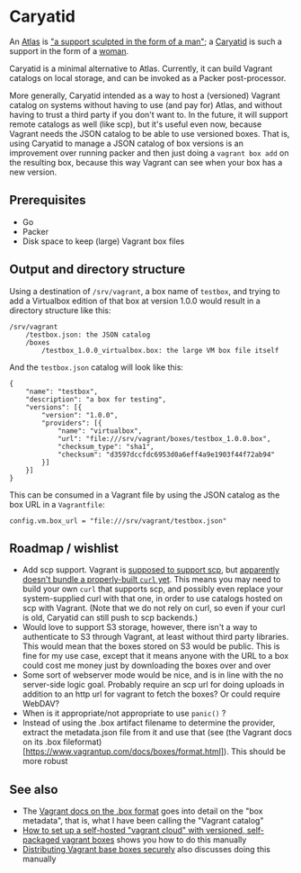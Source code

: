 # Caryatid

An [Atlas](https://atlas.hashicorp.com) is ["a support sculpted in the form of a man"](https://en.wikipedia.org/wiki/Atlas_(architecture)); a [Caryatid](https://github.com/mrled/packer-post-processor-caryatid) is such a support in the form of a [woman](https://en.wikipedia.org/wiki/Caryatid).

Caryatid is a minimal alternative to Atlas. Currently, it can build Vagrant catalogs on local storage, and can be invoked as a Packer post-processor.

More generally, Caryatid intended as a way to host a (versioned) Vagrant catalog on systems without having to use (and pay for) Atlas, and without having to trust a third party if you don't want to. In the future, it will support remote catalogs as well (like scp), but it's useful even now, because Vagrant needs the JSON catalog to be able to use versioned boxes. That is, using Caryatid to manage a JSON catalog of box versions is an improvement over running packer and then just doing a `vagrant box add` on the resulting box, because this way Vagrant can see when your box has a new version.

## Prerequisites

- Go
- Packer
- Disk space to keep (large) Vagrant box files

## Output and directory structure

Using a destination of `/srv/vagrant`, a box name of `testbox`, and trying to add a Virtualbox edition of that box at version 1.0.0 would result in a directory structure like this:

    /srv/vagrant
        /testbox.json: the JSON catalog
        /boxes
            /testbox_1.0.0_virtualbox.box: the large VM box file itself

And the `testbox.json` catalog will look like this:

    {
        "name": "testbox",
        "description": "a box for testing",
        "versions": [{
            "version": "1.0.0",
            "providers": [{
                "name": "virtualbox",
                "url": "file:///srv/vagrant/boxes/testbox_1.0.0.box",
                "checksum_type": "sha1",
                "checksum": "d3597dccfdc6953d0a6eff4a9e1903f44f72ab94"
            }]
        }]
    }

This can be consumed in a Vagrant file by using the JSON catalog as the box URL in a `Vagrantfile`:

    config.vm.box_url = "file:///srv/vagrant/testbox.json"


## Roadmap / wishlist

- Add scp support. Vagrant is [supposed to support scp](https://github.com/mitchellh/vagrant/pull/1041), but [apparently doesn't bundle a properly-built `curl` yet](https://github.com/mitchellh/vagrant-installers/issues/30). This means you may need to build your own `curl` that supports scp, and possibly even replace your system-supplied curl with that one, in order to use catalogs hosted on scp with Vagrant. (Note that we do not rely on curl, so even if your curl is old, Caryatid can still push to scp backends.)
- Would love to support S3 storage, however, there isn't a way to authenticate to S3 through Vagrant, at least without third party libraries. This would mean that the boxes stored on S3 would be public. This is fine for my use case, except that it means anyone with the URL to a box could cost me money just by downloading the boxes over and over
- Some sort of webserver mode would be nice, and is in line with the no server-side logic goal. Probably require an scp url for doing uploads in addition to an http url for vagrant to fetch the boxes? Or could require WebDAV?
- When is it appropriate/not appropriate to use `panic()` ?
- Instead of using the .box artifact filename to determine the provider, extract the metadata.json file from it and use that (see (the Vagrant docs on its .box fileformat)[https://www.vagrantup.com/docs/boxes/format.html]). This should be more robust

## See also

- The [Vagrant docs on the .box format](https://www.vagrantup.com/docs/boxes/format.html) goes into detail on the "box metadata", that is, what I have been calling the "Vagrant catalog"
- [How to set up a self-hosted "vagrant cloud" with versioned, self-packaged vagrant boxes](https://github.com/hollodotme/Helpers/blob/master/Tutorials/vagrant/self-hosted-vagrant-boxes-with-versioning.md) shows you how to do this manually
- [Distributing Vagrant base boxes securely](http://chase-seibert.github.io/blog/2014/05/18/vagrant-authenticated-private-box-urls.html) also discusses doing this manually

